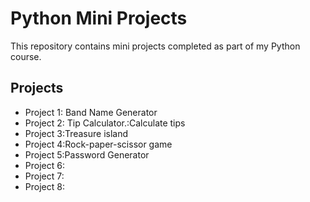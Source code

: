 # Python Mini Projects

This repository contains mini projects completed as part of my Python course.

## Projects

- Project 1: Band Name Generator
- Project 2: Tip Calculator.:Calculate tips
- Project 3:Treasure island
- Project 4:Rock-paper-scissor game 
- Project 5:Password Generator
- Project 6:
- Project 7:
- Project 8:
 
